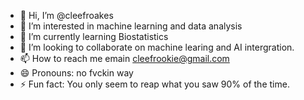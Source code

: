- 👋 Hi, I’m @cleefroakes
- 👀 I’m interested in machine learning and data analysis
- 🌱 I’m currently learning Biostatistics
- 💞️ I’m looking to collaborate on machine learing and AI intergration.
- 📫 How to reach me emain cleefrookie@gmail.com
- 😄 Pronouns: no fvckin way
- ⚡ Fun fact: You only seem to reap what you saw 90% of the time.

<!---
cleefroakes/cleefroakes is a ✨ special ✨ repository because its `README.md` (this file) appears on your GitHub profile.
You can click the Preview link to take a look at your changes.
--->
